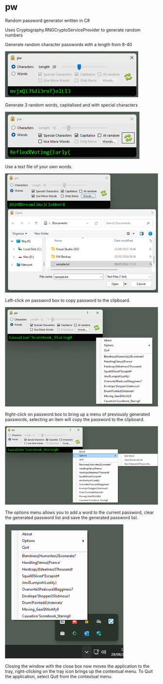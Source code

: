 # pw
Random password generator written in C#

Uses Cryptography.RNGCryptoServiceProvider to generate random numbers

Generate random character passwords with a length from 8-40

![Random Characters](images/pw1.png)

Generate 3 random words, capitalised and with special characters 

![3 Words](images/pw2.png)

Use a text file of your own words. 

![Use your own words](images/pw3.png)

Left-click on password box to copy password to the clipboard.

![Right-click for contextual menu](images/pw5.png)

Right-click on password box to bring up a menu of previously generated passwords, selecting an item will copy the password to the clipboard.

![New options menu](images/pw6.png)

The options menu allows you to add a word to the current password, clear the generated password list and save the generated password list.

![Tray Icon](images/pw7.png)

Closing the window with the close box now moves the application to the tray, right-clicking on the tray icon brings up the contextual menu. 
To Quit the application, select Quit from the contextual menu.
